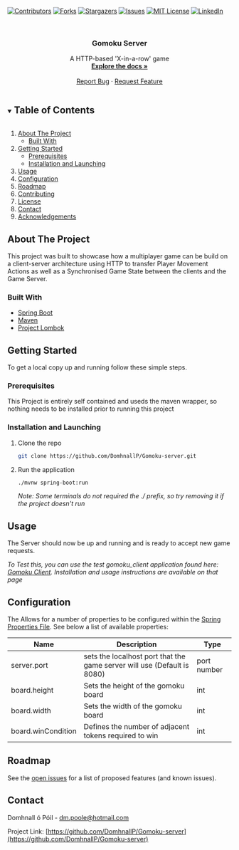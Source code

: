 [![Contributors][contributors-shield]][contributors-url]
[![Forks][forks-shield]][forks-url]
[![Stargazers][stars-shield]][stars-url]
[![Issues][issues-shield]][issues-url]
[![MIT License][license-shield]][license-url]
[![LinkedIn][linkedin-shield]][linkedin-url]

<br />
<p align="center">

  <h3 align="center">Gomoku Server</h3>

  <p align="center">
    A HTTP-based 'X-in-a-row' game
    <br />
    <a href="https://github.com/DomhnallP/Gomoku-server"><strong>Explore the docs »</strong></a>
    <br />
    <br />
    <a href="https://github.com/DomhnallP/Gomoku-server/issues">Report Bug</a>
    ·
    <a href="https://github.com/DomhnallP/Gomoku-server/issues">Request Feature</a>
  </p>
</p>

<!-- TABLE OF CONTENTS -->
<details open="open">
  <summary><h2 style="display: inline-block">Table of Contents</h2></summary>
  <ol>
    <li>
      <a href="#about-the-project">About The Project</a>
      <ul>
        <li><a href="#built-with">Built With</a></li>
      </ul>
    </li>
    <li>
      <a href="#getting-started">Getting Started</a>
      <ul>
        <li><a href="#prerequisites">Prerequisites</a></li>
        <li><a href="#installation">Installation and Launching</a></li>
      </ul>
    </li>
    <li><a href="#usage">Usage</a></li>
    <li><a href="#usage">Configuration</a></li>
    <li><a href="#roadmap">Roadmap</a></li>
    <li><a href="#contributing">Contributing</a></li>
    <li><a href="#license">License</a></li>
    <li><a href="#contact">Contact</a></li>
    <li><a href="#acknowledgements">Acknowledgements</a></li>
  </ol>
</details>



<!-- ABOUT THE PROJECT -->
## About The Project

This project was built to showcase how a multiplayer game can be build on a client-server architecture using HTTP to transfer Player Movement Actions as well as a Synchronised Game State between the clients and the Game Server.


### Built With

* [Spring Boot](https://spring.io/projects/spring-boot)
* [Maven](https://maven.apache.org/)
* [Project Lombok](https://projectlombok.org/)



<!-- GETTING STARTED -->
## Getting Started

To get a local copy up and running follow these simple steps.

### Prerequisites

This Project is entirely self contained and useds the maven wrapper, so nothing needs to be installed prior to running this project

### Installation and Launching

1. Clone the repo
   ```sh
   git clone https://github.com/DomhnallP/Gomoku-server.git
   ```
2. Run the application
   ```sh
   ./mvnw spring-boot:run
   ```
   _Note: Some terminals do not required the ./ prefix, so try removing it if the project doesn't run_



<!-- USAGE EXAMPLES -->
## Usage

The Server should now be up and running and is ready to accept new game requests.

_To Test this, you can use the test gomoku_client application found here: [Gomoku Client](https://github.com/DomhnallP/Gomoku-client). Installation and usage instructions are available on that page_


## Configuration

The Allows for a number of properties to be configured within the [Spring Properties File](https://github.com/DomhnallP/Gomoku-server/blob/master/src/main/resources/application.properties). See below a list of available properties: 

| Name               | Description                                                             | Type        |
|--------------------|-------------------------------------------------------------------------|-------------|
|     server.port    | sets the localhost port that the game server will use (Default is 8080) | port number |
|    board.height    | Sets the height of the gomoku board                                     |     int     |
|     board.width    | Sets the width of the gomoku board                                      |     int     |
| board.winCondition | Defines the number of adjacent tokens required to win                   |     int     |


<!-- ROADMAP -->
## Roadmap

See the [open issues](https://github.com/DomhnallP/Gomoku-server/issues) for a list of proposed features (and known issues).


<!-- CONTACT -->
## Contact

Domhnall ó Póil -  dm.poole@hotmail.com

Project Link: [https://github.com/DomhnallP/Gomoku-server](https://github.com/DomhnallP/Gomoku-server)


<!-- MARKDOWN LINKS & IMAGES -->
<!-- https://www.markdownguide.org/basic-syntax/#reference-style-links -->
[contributors-shield]: https://img.shields.io/github/contributors/DomhnallP/gomoku-server.svg?style=for-the-badge
[contributors-url]: https://github.com/DomhnallP/gomoku-server/graphs/contributors
[forks-shield]: https://img.shields.io/github/forks/DomhnallP/gomoku-server.svg?style=for-the-badge
[forks-url]: https://github.com/DomhnallP/gomoku-server/network/members
[stars-shield]: https://img.shields.io/github/stars/DomhnallP/gomoku-server.svg?style=for-the-badge
[stars-url]: https://github.com/DomhnallP/gomoku-server/stargazers
[issues-shield]: https://img.shields.io/github/issues/DomhnallP/gomoku-server.svg?style=for-the-badge
[issues-url]: https://github.com/DomhnallP/gomoku-server/issues
[license-shield]: https://img.shields.io/github/license/DomhnallP/gomoku-server.svg?style=for-the-badge
[license-url]: https://github.com/DomhnallP/gomoku-server/LICENSE.txt
[linkedin-shield]: https://img.shields.io/badge/-LinkedIn-black.svg?style=for-the-badge&logo=linkedin&colorB=555
[linkedin-url]: https://linkedin.com/in/DomhnallP